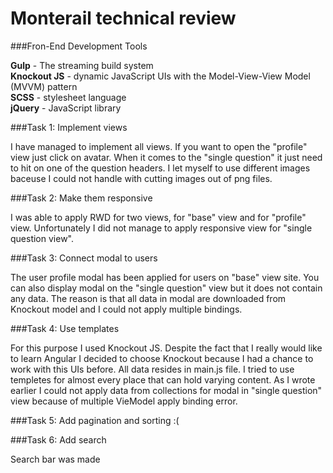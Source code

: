 # Monterail technical review

###Fron-End Development Tools

**Gulp** - The streaming build system<br>
**Knockout JS** - dynamic JavaScript UIs with the Model-View-View Model (MVVM) pattern<br>
**SCSS** - stylesheet language<br>
**jQuery** - JavaScript library<br>

###Task 1: Implement views

I have managed to implement all views. If you want to open the "profile" view just click on avatar. When it comes to the "single question" it just need to hit on one of the question headers. I let myself to use different images baceuse I could not handle with cutting images out of png files.

###Task 2: Make them responsive

I was able to apply RWD for two views, for "base" view and for "profile" view. Unfortunately I did not manage to apply responsive view for "single question view". 

###Task 3: Connect modal to users

The user profile modal has been applied for users on "base" view site. You can also display modal on the "single question" view but it does not contain any data. The reason is that all data in modal are downloaded from Knockout model and I could not apply multiple bindings.

###Task 4: Use templates

For this purpose I used Knockout JS. Despite the fact that I really would like to learn Angular I decided to choose Knockout because I had a chance to work with this UIs before. All data resides in main.js file. I tried to use templetes for almost every place that can hold varying content. As I wrote earlier I could not apply data from collections for modal in "single question" view because of multiple VieModel apply binding error.

###Task 5: Add pagination and sorting
:(

###Task 6: Add search

Search bar was made 
